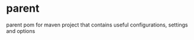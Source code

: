 parent
======

parent pom for maven project that contains useful configurations, settings and options
